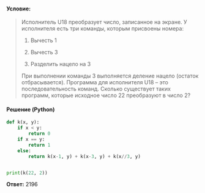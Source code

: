 #### Условие:
> Исполнитель U18 преобразует число, записанное на экране. У исполнителя есть три команды, которым присвоены номера:
> 
> 1. Вычесть 1
> 
> 2. Вычесть 3
> 
> 3. Разделить нацело на 3
> 
> При выполнении команды 3 выполняется деление нацело (остаток отбрасывается). Программа для исполнителя U18 – это последовательность команд. Сколько существует таких программ, которые исходное число 22 преобразуют в число 2?

#### Решение (Python)
```python
def k(x, y):
    if x < y:
        return 0
    if x == y:
        return 1
    else:
        return k(x-1, y) + k(x-3, y) + k(x//3, y)


print(k(22, 2))
```

**Ответ:** 2196

